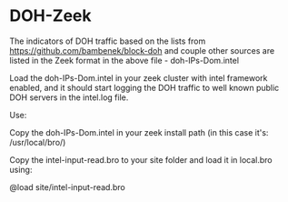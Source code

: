 # DOH-Zeek
The indicators of DOH traffic based on the lists from https://github.com/bambenek/block-doh and couple other sources are listed in the Zeek format in the above file - doh-IPs-Dom.intel 

Load the doh-IPs-Dom.intel in your zeek cluster with intel framework enabled, and it should start logging the DOH traffic to well known public DOH servers in the intel.log file.

Use: 

Copy the doh-IPs-Dom.intel in your zeek install path (in this case it's: /usr/local/bro/)

Copy the intel-input-read.bro to your site folder and load it in local.bro using:

@load site/intel-input-read.bro
